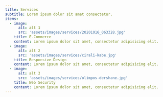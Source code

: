 ```yaml
---
title: Services
subtitle: Lorem ipsum dolor sit amet consectetur.
items:
  - image:
      alt: alt 1
      src: 'assets/images/services/20201016_063328.jpg'
    title: E-Commerce
    content: Lorem ipsum dolor sit amet, consectetur adipisicing elit. Minima maxime quam architecto quo inventore harum ex magni, dicta impedit
  - image:
      alt: alt 2
      src: 'assets/images/services/cirali-kabe.jpg'
    title: Responsive Design
    content: Lorem ipsum dolor sit amet, consectetur adipisicing elit. Minima maxime quam architecto quo inventore harum ex magni, dicta impedit.
  - image:
      alt: alt 3
      src: 'assets/images/services/olimpos-dershane.jpg'
    title: Web Security
    content: Lorem ipsum dolor sit amet, consectetur adipisicing elit. Minima maxime quam architecto quo inventore harum ex magni, dicta impedit
---
```

